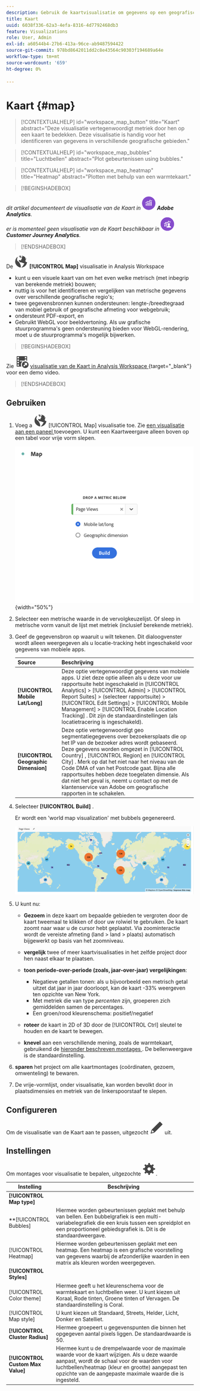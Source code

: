 ```yaml
---
description: Gebruik de kaartvisualisatie om gegevens op een geografische kaart visualisatie te plotten
title: Kaart
uuid: 6038f336-62a3-4efa-8316-4d7792468db3
feature: Visualizations
role: User, Admin
exl-id: a60544b4-27b6-413a-96ce-ab9487594422
source-git-commit: 978bd8642011dd2c8e43564c90303f194689a64e
workflow-type: tm+mt
source-wordcount: '659'
ht-degree: 0%

---
```


# Kaart {#map}

<!-- markdownlint-disable MD034 -->

<!-- markdownlint-disable MD034 -->

>[!CONTEXTUALHELP]
>id="workspace_map_button"
>title="Kaart"
>abstract="Deze visualisatie vertegenwoordigt metriek door hen op een kaart te bedekken. Deze visualisatie is handig voor het identificeren van gegevens in verschillende geografische gebieden."

<!-- markdownlint-enable MD034 -->

<!-- markdownlint-disable MD034 -->

>[!CONTEXTUALHELP]
>id="workspace_map_bubbles"
>title="Luchtbellen"
>abstract="Plot gebeurtenissen using bubbles."

<!-- markdownlint-enable MD034 -->

<!-- markdownlint-disable MD034 -->

>[!CONTEXTUALHELP]
>id="workspace_map_heatmap"
>title="Heatmap"
>abstract="Plotten met behulp van een warmtekaart."

<!-- markdownlint-enable MD034 -->


>[!BEGINSHADEBOX]

_dit artikel documenteert de visualisatie van de Kaart in_ ![ AdobeAnalytics ](/help/assets/icons/AdobeAnalytics.svg) _**Adobe Analytics**._<br/>_er is momenteel geen visualisatie van de Kaart beschikbaar in_ ![ CustomerJourneyAnalytics ](/help/assets/icons/CustomerJourneyAnalytics.svg) _**Customer Journey Analytics**._

>[!ENDSHADEBOX]



De ![ Globe ](/help/assets/icons/Globe.svg) **[!UICONTROL Map]** visualisatie in Analysis Workspace

* kunt u een visuele kaart van om het even welke metrisch (met inbegrip van berekende metriek) bouwen;
* nuttig is voor het identificeren en vergelijken van metrische gegevens over verschillende geografische regio&#39;s;
* twee gegevensbronnen kunnen ondersteunen: lengte-/breedtegraad van mobiel gebruik of geografische afmeting voor webgebruik;
* ondersteunt PDF-export, en
* Gebruikt WebGL voor beeldvertoning. Als uw grafische stuurprogramma&#39;s geen ondersteuning bieden voor WebGL-rendering, moet u de stuurprogramma&#39;s mogelijk bijwerken.


>[!BEGINSHADEBOX]

Zie ![ VideoCheckedOut ](/help/assets/icons/VideoCheckedOut.svg) [ visualisatie van de Kaart in Analysis Workspace ](https://video.tv.adobe.com/v/23559/?quality=12){target=&#34;_blank&#34;} voor een demo video.

>[!ENDSHADEBOX]


## Gebruiken

1. Voeg a ![ Kaart ](/help/assets/icons/Globe.svg) [!UICONTROL Map] visualisatie toe. Zie [ een visualisatie aan een paneel ](freeform-analysis-visualizations.md#add-visualizations-to-a-panel) toevoegen. U kunt een Kaartweergave alleen boven op een tabel voor vrije vorm slepen.

   ![ configuratie van de Kaart ](assets/map-configuration.png){width="50%"}

1. Selecteer een metrische waarde in de vervolgkeuzelijst. Of sleep in metrische vorm vanuit de lijst met metriek (inclusief berekende metriek).
1. Geef de gegevensbron op waaruit u wilt tekenen. Dit dialoogvenster wordt alleen weergegeven als u locatie-tracking hebt ingeschakeld voor gegevens van mobiele apps.

   | Source | Beschrijving |
   | --- | --- |
   | **[!UICONTROL Mobile Lat/Long]** | Deze optie vertegenwoordigt gegevens van mobiele apps. U ziet deze optie alleen als u deze voor uw rapportsuite hebt ingeschakeld in [!UICONTROL Analytics] > [!UICONTROL Admin] > [!UICONTROL Report Suites] > (selecteer rapportsuite) > [!UICONTROL Edit Settings] > [!UICONTROL Mobile Management] > [!UICONTROL Enable Location Tracking] . Dit zijn de standaardinstellingen (als locatietracering is ingeschakeld). |
   | **[!UICONTROL Geographic Dimension]** | Deze optie vertegenwoordigt geo segmentatiegegevens over bezoekersplaats die op het IP van de bezoeker adres wordt gebaseerd. Deze gegevens worden omgezet in [!UICONTROL Country] , [!UICONTROL Region] en [!UICONTROL City] . Merk op dat het niet naar het niveau van de Code DMA of van het Postcode gaat. Bijna alle rapportsuites hebben deze toegelaten dimensie. Als dat niet het geval is, neemt u contact op met de klantenservice van Adobe om geografische rapporten in te schakelen. |

1. Selecteer **[!UICONTROL Build]** .

   Er wordt een &#39;world map visualization&#39; met bubbels gegenereerd.

   ![](assets/bubble-world-view.png)

1. U kunt nu:

   * **Gezoem** in deze kaart om bepaalde gebieden te vergroten door de kaart tweemaal te klikken of door uw rolwiel te gebruiken. De kaart zoomt naar waar u de cursor hebt geplaatst. Via zoominteractie wordt de vereiste afmeting (land > land > plaats) automatisch bijgewerkt op basis van het zoomniveau.
   * **vergelijk** twee of meer kaartvisualisaties in het zelfde project door hen naast elkaar te plaatsen.
   * **toon periode-over-periode (zoals, jaar-over-jaar) vergelijkingen**:

      * Negatieve getallen tonen: als u bijvoorbeeld een metrisch getal uitzet dat jaar in jaar doorloopt, kan de kaart -33% weergeven ten opzichte van New York.
      * Met metriek die van type *percenten* zijn, groeperen zich gemiddelden samen de percentages.
      * Een groen/rood kleurenschema: positief/negatief

   * **roteer** de kaart in 2D of 3D door de [!UICONTROL Ctrl] sleutel te houden en de kaart te bewegen.

   * **knevel** aan een verschillende mening, zoals de warmtekaart, gebruikend de [ hieronder beschreven montages ](/help/analyze/analysis-workspace/visualizations/map-visualization.md#section_5F89C620A6AA42BC8E0955478B3A427E). De bellenweergave is de standaardinstelling.

1. **sparen** het project om alle kaartmontages (coördinaten, gezoem, omwenteling) te bewaren.
1. De vrije-vormlijst, onder visualisatie, kan worden bevolkt door in plaatsdimensies en metriek van de linkerspoorstaaf te slepen.



## Configureren

Om de visualisatie van de Kaart aan te passen, uitgezocht ![ geef ](/help/assets/icons/Edit.svg) uit.


## Instellingen

Om montages voor visualisatie te bepalen, uitgezochte ![ Plaatsend ](/help/assets/icons/Setting.svg).

| Instelling | Beschrijving |
|--- |--- |
| **[!UICONTROL Map type]** | |
| **[!UICONTROL Bubbles] | Hiermee worden gebeurtenissen geplakt met behulp van bellen. Een bubbelgrafiek is een multi-variabelegrafiek die een kruis tussen een spreidplot en een proportioneel gebiedsgrafiek is. Dit is de standaardweergave. |
| [!UICONTROL Heatmap] | Hiermee worden gebeurtenissen geplakt met een heatmap. Een heatmap is een grafische voorstelling van gegevens waarbij de afzonderlijke waarden in een matrix als kleuren worden weergegeven. |
| **[!UICONTROL Styles]** | |
| [!UICONTROL Color theme] | Hiermee geeft u het kleurenschema voor de warmtekaart en luchtbellen weer. U kunt kiezen uit Koraal, Rode tinten, Groene tinten of Vervagen. De standaardinstelling is Coral. |
| [!UICONTROL Map style] | U kunt kiezen uit Standaard, Streets, Helder, Licht, Donker en Satelliet. |
| **[!UICONTROL Cluster Radius]** | Hiermee groepeert u gegevenspunten die binnen het opgegeven aantal pixels liggen. De standaardwaarde is 50. |
| **[!UICONTROL Custom Max Value]** | Hiermee kunt u de drempelwaarde voor de maximale waarde voor de kaart wijzigen. Als u deze waarde aanpast, wordt de schaal voor de waarden voor luchtbellen/heatmap (kleur en grootte) aangepast ten opzichte van de aangepaste maximale waarde die is ingesteld. |

<!--
## Build a time-parting heatmap

Here is a video on the topic:

>[!VIDEO](https://video.tv.adobe.com/v/26991/?quality=12)

-->

